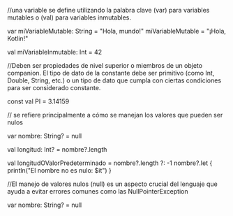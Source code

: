 
//una variable se define utilizando la palabra clave (var) para variables mutables o (val) para variables inmutables.

var miVariableMutable: String = "Hola, mundo!"
miVariableMutable = "¡Hola, Kotlin!"

val miVariableInmutable: Int = 42


//Deben ser propiedades de nivel superior o miembros de un objeto companion.
El tipo de dato de la constante debe ser primitivo (como Int, Double, String, etc.) o un tipo de dato que cumpla con ciertas condiciones para ser considerado constante.


const val PI = 3.14159


 // se refiere principalmente a cómo se manejan los valores que pueden ser nulos 

var nombre: String? = null

val longitud: Int? = nombre?.length

val longitudOValorPredeterminado = nombre?.length ?: -1
nombre?.let {
    println("El nombre no es nulo: $it")
}


//El manejo de valores nulos (null) es un aspecto crucial del lenguaje que ayuda a evitar errores comunes como las NullPointerException

var nombre: String? = null

